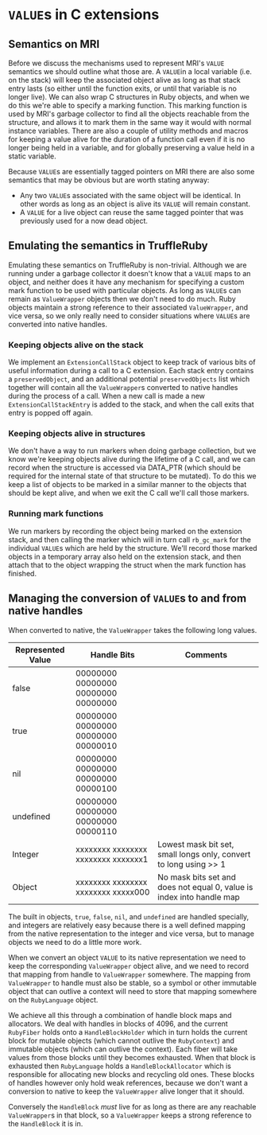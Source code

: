 # `VALUE`s in C extensions

## Semantics on MRI

Before we discuss the mechanisms used to represent MRI's `VALUE`
semantics we should outline what those are. A `VALUE`in a local
variable (i.e. on the stack) will keep the associated object alive as
long as that stack entry lasts (so either until the function exits, or
until that variable is no longer live). We can also wrap C structures
in Ruby objects, and when we do this we're able to specify a marking
function. This marking function is used by MRI's garbage collector to
find all the objects reachable from the structure, and allows it to
mark them in the same way it would with normal instance
variables. There are also a couple of utility methods and macros for
keeping a value alive for the duration of a function call even if it
is no longer being held in a variable, and for globally preserving a
value held in a static variable.

Because `VALUE`s are essentially tagged pointers on MRI there are also
some semantics that may be obvious but are worth stating anyway:

* Any two `VALUE`s associated with the same object will be
  identical. In other words as long as an object is alive its `VALUE`
  will remain constant.
* A `VALUE` for a live object can reuse the same tagged pointer that
  was previously used for a now dead object.

## Emulating the semantics in TruffleRuby

Emulating these semantics on TruffleRuby is non-trivial. Although we
are running under a garbage collector it doesn't know that a `VALUE`
maps to an object, and neither does it have any mechanism for
specifying a custom mark function to be used with particular
objects. As long as `VALUE`s can remain as `ValueWrapper` objects then
we don't need to do much. Ruby objects maintain a strong reference to
their associated `ValueWrapper`, and vice versa, so we only really
need to consider situations where `VALUE`s are converted into native
handles.

### Keeping objects alive on the stack

We implement an `ExtensionCallStack` object to keep track of various
bits of useful information during a call to a C extension. Each stack
entry contains a `preservedObject`, and an additional potential
`preservedObjects` list which together will contain all the
`ValueWrapper`s converted to native handles during the process of a
call. When a new call is made a new `ExtensionCallStackEntry` is added
to the stack, and when the call exits that entry is popped off again.

### Keeping objects alive in structures

We don't have a way to run markers when doing garbage collection, but
we know we're keeping objects alive during the lifetime of a C call,
and we can record when the structure is accessed via DATA_PTR (which
should be required for the internal state of that structure to be
mutated). To do this we keep a list of objects to be marked in a
similar manner to the objects that should be kept alive, and when we
exit the C call we'll call those markers.

### Running mark functions

We run markers by recording the object being marked on the extension
stack, and then calling the marker which will in turn call
`rb_gc_mark` for the individual `VALUE`s which are held by the
structure. We'll record those marked objects in a temporary array also
held on the extension stack, and then attach that to the object
wrapping the struct when the mark function has finished.


## Managing the conversion of `VALUE`s to and from native handles

When converted to native, the `ValueWrapper` takes the following long values.

| Represented Value | Handle Bits                         | Comments |
|-------------------|-------------------------------------|----------|
| false             | 00000000 00000000 00000000 00000000 | |
| true              | 00000000 00000000 00000000 00000010 | |
| nil               | 00000000 00000000 00000000 00000100 | |
| undefined         | 00000000 00000000 00000000 00000110 | |
| Integer           | xxxxxxxx xxxxxxxx xxxxxxxx xxxxxxx1 | Lowest mask bit set, small longs only, convert to long using >> 1 |
| Object            | xxxxxxxx xxxxxxxx xxxxxxxx xxxxx000 | No mask bits set and does not equal 0, value is index into handle map |

The built in objects, `true`, `false`, `nil`, and `undefined` are
handled specially, and integers are relatively easy because there is a
well defined mapping from the native representation to the integer and
vice versa, but to manage objects we need to do a little more work.

When we convert an object `VALUE` to its native representation we need
to keep the corresponding `ValueWrapper` object alive, and we need to
record that mapping from handle to `ValueWrapper` somewhere. The
mapping from `ValueWrapper` to handle must also be stable, so a symbol
or other immutable object that can outlive a context will need to
store that mapping somewhere on the `RubyLanguage` object.

We achieve all this through a combination of handle block maps and
allocators. We deal with handles in blocks of 4096, and the current
`RubyFiber` holds onto a `HandleBlockHolder` which in turn holds the
current block for mutable objects (which cannot outlive the
`RubyContext`) and immutable objects (which can outlive the
context). Each fiber will take values from those blocks until they
becomes exhausted. When that block is exhausted then `RubyLanguage`
holds a `HandleBlockAllocator` which is responsible for allocating new
blocks and recycling old ones. These blocks of handles however only
hold weak references, because we don't want a conversion to native to
keep the `ValueWrapper` alive longer that it should.

Conversely the `HandleBlock` _must_ live for as long as there are any
reachable `ValueWrapper`s in that block, so a `ValueWrapper` keeps a
strong reference to the `HandleBlock` it is in.
